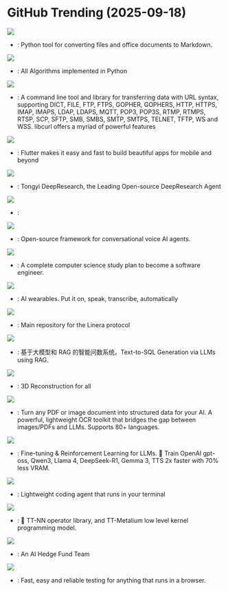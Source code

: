 # GitHub Trending (2025-09-18)

![](https://img.shields.io/badge/Python-New%201-green?style=flat-square&logo=appveyor)
- [](https://github.comundefined): Python tool for converting files and office documents to Markdown.

![](https://img.shields.io/badge/Python-New%20118-green?style=flat-square&logo=appveyor)
- [](https://github.comundefined): All Algorithms implemented in Python

![](https://img.shields.io/badge/C-New%20271-green?style=flat-square&logo=appveyor)
- [](https://github.comundefined): A command line tool and library for transferring data with URL syntax, supporting DICT, FILE, FTP, FTPS, GOPHER, GOPHERS, HTTP, HTTPS, IMAP, IMAPS, LDAP, LDAPS, MQTT, POP3, POP3S, RTMP, RTMPS, RTSP, SCP, SFTP, SMB, SMBS, SMTP, SMTPS, TELNET, TFTP, WS and WSS. libcurl offers a myriad of powerful features

![](https://img.shields.io/badge/Dart-New%20188-green?style=flat-square&logo=appveyor)
- [](https://github.comundefined): Flutter makes it easy and fast to build beautiful apps for mobile and beyond

![](https://img.shields.io/badge/Python-New%201-green?style=flat-square&logo=appveyor)
- [](https://github.comundefined): Tongyi DeepResearch, the Leading Open-source DeepResearch Agent

![](https://img.shields.io/badge/C%2B%2B-New%20460-green?style=flat-square&logo=appveyor)
- [](https://github.comundefined): 

![](https://img.shields.io/badge/C-New%20134-green?style=flat-square&logo=appveyor)
- [](https://github.comundefined): Open-source framework for conversational voice AI agents.

![](https://img.shields.io/badge/none-New%20482-green?style=flat-square&logo=appveyor)
- [](https://github.comundefined): A complete computer science study plan to become a software engineer.

![](https://img.shields.io/badge/C-New%20191-green?style=flat-square&logo=appveyor)
- [](https://github.comundefined): AI wearables. Put it on, speak, transcribe, automatically

![](https://img.shields.io/badge/Rust-New%20609-green?style=flat-square&logo=appveyor)
- [](https://github.comundefined): Main repository for the Linera protocol

![](https://img.shields.io/badge/Python-New%20255-green?style=flat-square&logo=appveyor)
- [](https://github.comundefined): 基于大模型和 RAG 的智能问数系统。Text-to-SQL Generation via LLMs using RAG.

![](https://img.shields.io/badge/Rust-New%2049-green?style=flat-square&logo=appveyor)
- [](https://github.comundefined): 3D Reconstruction for all

![](https://img.shields.io/badge/Python-New%20171-green?style=flat-square&logo=appveyor)
- [](https://github.comundefined): Turn any PDF or image document into structured data for your AI. A powerful, lightweight OCR toolkit that bridges the gap between images/PDFs and LLMs. Supports 80+ languages.

![](https://img.shields.io/badge/Python-New%2068-green?style=flat-square&logo=appveyor)
- [](https://github.comundefined): Fine-tuning & Reinforcement Learning for LLMs. 🦥 Train OpenAI gpt-oss, Qwen3, Llama 4, DeepSeek-R1, Gemma 3, TTS 2x faster with 70% less VRAM.

![](https://img.shields.io/badge/Rust-New%20589-green?style=flat-square&logo=appveyor)
- [](https://github.comundefined): Lightweight coding agent that runs in your terminal

![](https://img.shields.io/badge/C%2B%2B-New%2021-green?style=flat-square&logo=appveyor)
- [](https://github.comundefined): 🤘 TT-NN operator library, and TT-Metalium low level kernel programming model.

![](https://img.shields.io/badge/Python-New%20241-green?style=flat-square&logo=appveyor)
- [](https://github.comundefined): An AI Hedge Fund Team

![](https://img.shields.io/badge/TypeScript-New%2016-green?style=flat-square&logo=appveyor)
- [](https://github.comundefined): Fast, easy and reliable testing for anything that runs in a browser.

